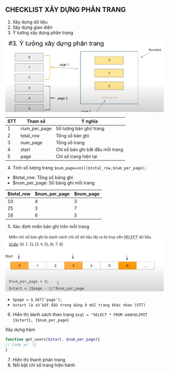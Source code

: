 ## CHECKLIST XÂY DỰNG PHÂN TRANG

1. Xây dựng dữ liệu
2. Xây dựng giao diện
3. Ý tưởng xây dựng phân trang

![alt text](image.png)

| STT | Tham số       | Ý nghĩa                          |
| --- | ------------- | -------------------------------- |
| 1   | rium_per_page | Số lượng bản ghi/ trang          |
| 2   | total_row     | Tổng số bản ghi                  |
| 3   | num_page      | Tổng số trang                    |
| 4   | start         | Chỉ số bản ghi bắt đầu mỗi trang |
| 5   | page          | Chỉ số trang hiện tại            |

4. Tính số lượng trang
   `$num_page=ceil($total_row,$num_per_page);`

-   $total_row: Tổng số bảng ghi
-   $num_per_page: Số bảng ghi mỗi trang

| $total_row | $num_per_page | $num_page |
| ---------- | ------------- | --------- |
| 10         | 4             | 3         |
| 25         | 3             | 7         |
| 16         | 6             | 3         |

5. Xác định miền bản ghi trên mỗi trang

![alt text](image-1.png)

-   `$page = $_GET['page'];`
-   `$start là số bắt đầu trong bảng ở mỗi trang khác nhau (STT)`

6. Hiển thị danh sách theo trang
   `$sql = "SELECT * FROM `users`LIMIT {$start}, {$num_per_page}`

Xây dựng hàm

```php
function get_users($start, $num_per_page){
// Code xử lí
}
```

7. Hiển thị thanh phân trang
8. Nổi bật chỉ số trang hiện hành

